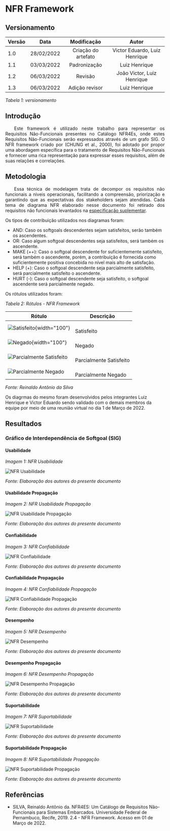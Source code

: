 # NFR Framework 
## Versionamento

| Versão | Data | Modificação | Autor |
|-|-|:-:|:-:|
| 1.0 | 28/02/2022 | Criação do artefato | Victor Eduardo, Luiz Henrique |
| 1.1 | 03/03/2022 | Padronização | Luiz Henrique |
| 1.2 | 06/03/2022 | Revisão | João Victor, Luiz Henrique |
| 1.3 | 06/03/2022 | Adição revisor | Luiz Henrique |

*Tabela 1: versionamento*

## Introdução
<p align="justify">&emsp;&emsp;Este framework é utilizado neste trabalho para representar os Requisitos Não-Funcionais presentes no Catálogo NFR4Es, onde estes Requisitos Não-Funcionais serão expressados através de um grafo SIG. O NFR framework criado por (CHUNG et al., 2000), foi adotado por propor uma abordagem específica para o tratamento de Requisitos Não-Funcionais e fornecer uma rica representação para expressar esses requisitos, além de suas relações e correlações.</p>

## Metodologia
<p align="justify">&emsp;&emsp;Essa técnica de modelagem trata de decompor os requisitos não funcionais a niveis operacionais, facilitando a compreensão, priorização e garantindo que as expectativas dos stakeholders sejam atendidas. Cada tema de diagrama NFR elaborado nesse documento foi retirado dos requisitos não funcionais levantados na <a href="https://requisitos-de-software.github.io/2021.2-Tembici/modelagem/especificacao_suplementar/">especificação suplementar</a>.</p>
Os tipos de contribuição utilizados nos diagramas foram:

- AND: Caso os softgoals descendentes sejam satisfeitos, serão também os ascendentes.
- OR: Caso algum softgoal descendentes seja satisfeitos, será também os ascendente.
- MAKE (++): Caso o softgoal descendente for suficientemente satisfeito, será também o ascendente, porém, a contribuição é fornecida como suficientemente positiva concebida no nível mais alto de satisfação.
- HELP (+): Caso o softgoal descendente seja parcialmente satisfeito, será parcialmente satisfeito o ascendente.
- HURT (-): Caso o softgoal descendente seja satisfeito, o softgoal ascendente será parcialmente negado.

Os rótulos utilizados foram:

*Tabela 2: Rótulos - NFR Framework*

| Rótulo | Descrição |
|   -    |     -     |
| ![Satisfeito](../assets/modelagem/nfr-framework/rotulos/Untitled.png){width="100"} | <br>Satisfeito | {justify-self="center"}
| ![Negado](../assets/modelagem/nfr-framework/rotulos/Untitledn.png){width="100"} | <br>Negado |
| ![Parcialmente Satisfeito](../assets/modelagem/nfr-framework/rotulos/parcialmentesatisfeito.png) | <br>Parcialmente Satisfeito |
| ![Parcialmente Negado](../assets/modelagem/nfr-framework/rotulos/parcialmentenegado.png) | <br>Parcialmente Negado |

*Fonte: Reinaldo Antônio da Silva*

Os diagrmas do mesmo foram desenvolvidos pelos integrantes Luiz Henrique e Victor Eduardo sendo validado com o demais membros da equipe por meio de uma reunião virtual no dia 1 de Março de 2022.

## Resultados

### Gráfico de Interdependência de Softgoal (SIG)

#### Usabilidade 

*Imagem 1: NFR Usabilidade*

![NFR Usabilidade](../assets/modelagem/nfr-framework/usabilidade/usabilidade.jpg)<br>

*Fonte: Elaboração dos autores do presente documento*

#### Usabilidade Propagação

*Imagem 2: NFR Usabilidade Propagação*

![NFR Usabilidade Propagação](../assets/modelagem/nfr-framework/usabilidade/usabilidadeprop.jpg)<br>

*Fonte: Elaboração dos autores do presente documento*

#### Confiabilidade

*Imagem 3: NFR Confiabilidade*

![NFR Confiabilidade](../assets/modelagem/nfr-framework/confiabilidade/confiabilidade.jpg)<br>

*Fonte: Elaboração dos autores do presente documento*

#### Confiabilidade Propagação

*Imagem 4: NFR Confiabilidade Propagação*

![NFR Confiabilidade Propagação](../assets/modelagem/nfr-framework/confiabilidade/confiabilidadeprop.jpg)<br>

*Fonte: Elaboração dos autores do presente documento*

#### Desempenho

*Imagem 5: NFR Desempenho*

![NFR Desempenho](../assets/modelagem/nfr-framework/desempenho/desempenho.jpg)<br>

*Fonte: Elaboração dos autores do presente documento*

#### Desempenho Propagação

*Imagem 6: NFR Desempenho Propagação*

![NFR Desempenho Propagação](../assets/modelagem/nfr-framework/desempenho/desempenhoprop.jpg)<br>

*Fonte: Elaboração dos autores do presente documento*

#### Suportabilidade

*Imagem 7: NFR Suportabilidade*

![NFR Suportabilidade](../assets/modelagem/nfr-framework/suportabilidade/suportabilidade.jpg)<br>

*Fonte: Elaboração dos autores do presente documento*

#### Suportabilidade Propagação

*Imagem 8: NFR Suportabilidade Propagação* 

![NFR Suportabilidade Propagação](../assets/modelagem/nfr-framework/suportabilidade/suportabilidadeprop.jpg)<br>

*Fonte: Elaboração dos autores do presente documento*

## Referências 
- <p>SILVA, Reinaldo Antônio da. NFR4ES: Um Catálogo de Requisitos Não-Funcionais para Sistemas Embarcados. Universidade Federal de Pernambuco, Recife, 2019. 2.4 - NFR Framework. Acesso em 01 de Março de 2022.</p>